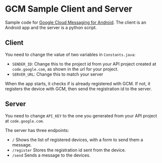

GCM Sample Client and Server
============================

Sample code for [Google Cloud Messaging for Android][1]. 
The client is an Android app and the server is a python script.

Client
------
You need to change the value of two variables in `Constants.java`:

  - `SENDER_ID`: Change this to the project id from your API project created at `code.google.com`, as shown in the url for your project.
  - `SERVER_URL`: Change this to match your server

When the app starts, it checks if is already registered with GCM. If not, it registers the device with GCM, then send the registration id to the server.

Server
------
You need to change `API_KEY` to the one you generated from your API project at `code.google.com`.

The server has three endpoints:

  - `/`
  Shows the list of registered devices, with a form to send them a message.
  - `/register`
  Stores the registration id sent from the device.
  -  `/send`
  Sends a message to the devices. 

  [1]: http://developer.android.com/guide/google/gcm/index.html
